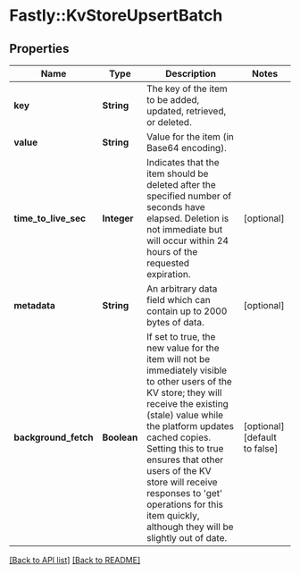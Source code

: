 # Fastly::KvStoreUpsertBatch

## Properties

| Name | Type | Description | Notes |
| ---- | ---- | ----------- | ----- |
| **key** | **String** | The key of the item to be added, updated, retrieved, or deleted. |  |
| **value** | **String** | Value for the item (in Base64 encoding). |  |
| **time_to_live_sec** | **Integer** | Indicates that the item should be deleted after the specified number of seconds have elapsed. Deletion is not immediate but will occur within 24 hours of the requested expiration. | [optional] |
| **metadata** | **String** | An arbitrary data field which can contain up to 2000 bytes of data. | [optional] |
| **background_fetch** | **Boolean** | If set to true, the new value for the item will not be immediately visible to other users of the KV store; they will receive the existing (stale) value while the platform updates cached copies. Setting this to true ensures that other users of the KV store will receive responses to &#39;get&#39; operations for this item quickly, although they will be slightly out of date. | [optional][default to false] |

[[Back to API list]](../../README.md#endpoints) [[Back to README]](../../README.md)

